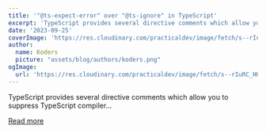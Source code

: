 ```yaml
---
title: '"@ts-expect-error" over "@ts-ignore" in TypeScript'
excerpt: 'TypeScript provides several directive comments which allow you to suppress TypeScript compiler...'
date: '2023-09-25'
coverImage: 'https://res.cloudinary.com/practicaldev/image/fetch/s--rIuRC_HH--/c_imagga_scale,f_auto,fl_progressive,h_420,q_auto,w_1000/https://dev-to-uploads.s3.amazonaws.com/uploads/articles/9tuf5u0zs36mlb6du3qg.png'
author:
  name: Koders
  picture: "assets/blog/authors/koders.png"
ogImage:
  url: 'https://res.cloudinary.com/practicaldev/image/fetch/s--rIuRC_HH--/c_imagga_scale,f_auto,fl_progressive,h_420,q_auto,w_1000/https://dev-to-uploads.s3.amazonaws.com/uploads/articles/9tuf5u0zs36mlb6du3qg.png'
---
```


TypeScript provides several directive comments which allow you to suppress TypeScript compiler...

[Read more](https://dev.to/maafaishal/ts-expect-error-over-ts-ignore-in-typescript-5140)
